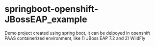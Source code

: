 # springboot-openshift-JBossEAP_example
Demo project created using spring boot, it can be delpoyed in openshift PAAS containerized environment, like 1) JBoss EAP 7.2 and 2) WildFly
